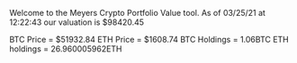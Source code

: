 Welcome to the Meyers Crypto Portfolio Value tool. 
As of 03/25/21 at 12:22:43 our valuation is $98420.45 

BTC Price = $51932.84
 ETH Price = $1608.74
BTC Holdings = 1.06BTC
 ETH holdings = 26.960005962ETH 
